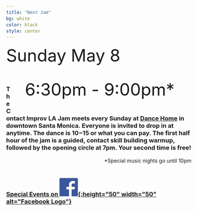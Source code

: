 ```yaml
---
title: "Next Jam"
bg: white
color: black
style: center
---
```




<span style="padding-right: 0.1em; padding-top: 0px; font-size: 150%; font-size: 4.8vw">Sunday May 8</span>
<span id="next_month" style="font-size: 100%; font-size: 4.8vw"></span>
<span id="next_day" style="font-size: 150%; font-size: 4.8vw"></span>
<div style="float: right; padding: 0.5em; padding-right: 1em; font-size: 100%; font-size: 4.8vw">&nbsp;6:30pm - 9:00pm*</div>






<br />

<!-- Announcements updates go below here.  Formatting Guide https://www.markdownguide.org/cheat-sheet/ -->

###  ###


### The Contact Improv LA Jam meets every Sunday at [Dance Home](#20000103venue) in downtown Santa Monica.  Everyone is invited to drop in at anytime.  The dance is $10-$15 or what you can pay.  The first half hour of the jam is a guided, contact skill building warmup, followed by the opening circle at 7pm.  Your second time is free!  ###

<div style="float: right;">
*Special music nights go until 10pm
</div>

<br />
<br />

### [Special Events on ![Facebook](/img/FB-f-Logo__blue_50.jpg){:height="50" width="50" alt="Facebook Logo"}](https://www.facebook.com/groups/ContactImprovLA/events) ###
